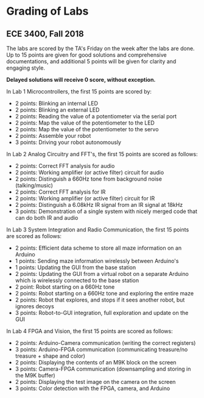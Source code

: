 # Grading of Labs
## ECE 3400, Fall 2018

The labs are scored by the TA's Friday on the week after the labs are done. Up to 15 points are given for good solutions and comprehensive documentations, and additional 5 points will be given for clarity and engaging style.

**Delayed solutions will receive 0 score, without exception.** 

In Lab 1 Microcontrollers, the first 15 points are scored by:

* 2 points: Blinking an internal LED
* 2 points: Blinking an external LED
* 2 points: Reading the value of a potentiometer via the serial port
* 2 points: Map the value of the potentiometer to the LED
* 2 points: Map the value of the potentiometer to the servo
* 2 points: Assemble your robot
* 3 points: Driving your robot autonomously

In Lab 2 Analog Circuitry and FFT's, the first 15 points are scored as follows:

* 2 points: Correct FFT analysis for audio
* 2 points: Working amplifier (or active filter) circuit for audio
* 2 points: Distinguish a 660Hz tone from background noise (talking/music)
* 2 points: Correct FFT analysis for IR
* 2 points: Working amplifier (or active filter) circuit for IR
* 2 points: Distinguish a 6.08kHz IR signal from an IR signal at 18kHz
* 3 points: Demonstration of a single system with nicely merged code that can do both IR and audio

In Lab 3 System Integration and Radio Communication, the first 15 points are scored as follows:

* 2 points: Efficient data scheme to store all maze information on an Arduino
* 1 points: Sending maze information wirelessly between Arduino's
* 1 points: Updating the GUI from the base station
* 2 points: Updating the GUI from a virtual robot on a separate Arduino which is wirelessly connected to the base station
* 2 point: Robot starting on a 660Hz tone
* 2 points: Robot starting on a 660Hz tone and exploring the entire maze
* 2 points: Robot that explores, and stops if it sees another robot, but ignores decoys
* 3 points: Robot-to-GUI integration, full exploration and update on the GUI

In Lab 4 FPGA and Vision, the first 15 points are scored as follows:

* 2 points: Arduino-Camera communication (writing the correct registers)
* 3 points: Arduino-FPGA communication (communicating treasure/no treasure + shape and color)
* 2 points: Displaying the contents of an M9K block on the screen
* 3 points: Camera-FPGA communication (downsampling and storing in the M9K buffer)
* 2 points: Displaying the test image on the camera on the screen
* 3 points: Color detection with the FPGA, camera, and Arduino
